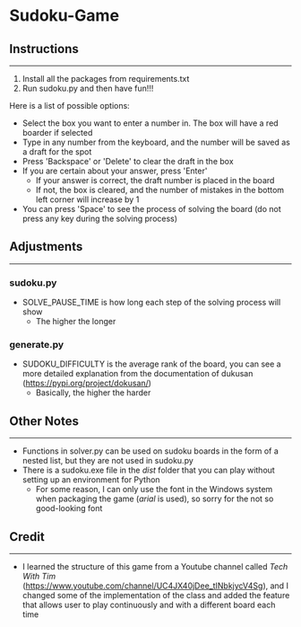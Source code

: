 # Sudoku-Game
## Instructions
---
1. Install all the packages from requirements.txt
2. Run sudoku.py and then have fun!!!

Here is a list of possible options:
  * Select the box you want to enter a number in. The box will have a red boarder if selected
  * Type in any number from the keyboard, and the number will be saved as a draft for the spot
  * Press 'Backspace' or 'Delete' to clear the draft in the box
  * If you are certain about your answer, press 'Enter'
    * If your answer is correct, the draft number is placed in the board
    * If not, the box is cleared, and the number of mistakes in the bottom left corner will increase by 1
  * You can press 'Space' to see the process of solving the board (do not press any key during the solving process)
  
## Adjustments
---
### sudoku.py
* SOLVE_PAUSE_TIME is how long each step of the solving process will show
  * The higher the longer

### generate.py
* SUDOKU_DIFFICULTY is the average rank of the board, you can see a more detailed explanation from
the documentation of dukusan (https://pypi.org/project/dokusan/)
  * Basically, the higher the harder
  
## Other Notes
---
* Functions in solver.py can be used on sudoku boards in the form of a nested list, but they are not used in sudoku.py
* There is a sudoku.exe file in the _dist_ folder that you can play without setting up an environment for Python
  * For some reason, I can only use the font in the Windows system when packaging the game (_arial_ is used), so sorry for
  the not so good-looking font

## Credit
---
* I learned the structure of this game from a Youtube channel called _Tech With Tim_ (https://www.youtube.com/channel/UC4JX40jDee_tINbkjycV4Sg),
and I changed some of the implementation of the class and added the feature that allows user to play continuously and 
with a different board each time
